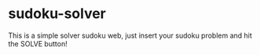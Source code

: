 # sudoku-solver
This is a simple solver sudoku web, just insert your sudoku problem and hit the SOLVE button!
